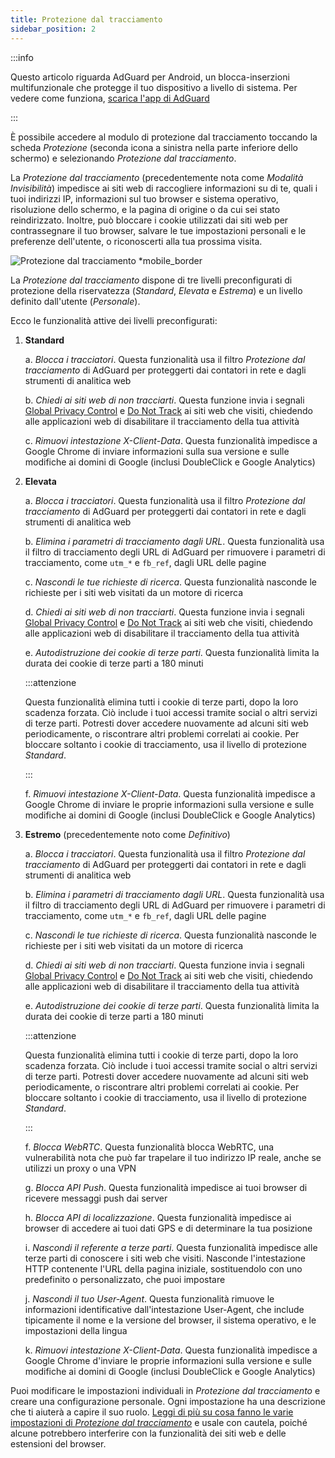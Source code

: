 ```yaml
---
title: Protezione dal tracciamento
sidebar_position: 2
---
```


:::info

Questo articolo riguarda AdGuard per Android, un blocca-inserzioni multifunzionale che protegge il tuo dispositivo a livello di sistema. Per vedere come funziona, [scarica l'app di AdGuard](https://agrd.io/download-kb-adblock)

:::

È possibile accedere al modulo di protezione dal tracciamento toccando la scheda _Protezione_ (seconda icona a sinistra nella parte inferiore dello schermo) e selezionando _Protezione dal tracciamento_.

La _Protezione dal tracciamento_ (precedentemente nota come _Modalità Invisibilità_) impedisce ai siti web di raccogliere informazioni su di te, quali i tuoi indirizzi IP, informazioni sul tuo browser e sistema operativo, risoluzione dello schermo, e la pagina di origine o da cui sei stato reindirizzato. Inoltre, può bloccare i cookie utilizzati dai siti web per contrassegnare il tuo browser, salvare le tue impostazioni personali e le preferenze dell'utente, o riconoscerti alla tua prossima visita.

![Protezione dal tracciamento \*mobile_border](https://cdn.adtidy.org/blog/new/y5fuztracking_protection.png)

La _Protezione dal tracciamento_ dispone di tre livelli preconfigurati di protezione della riservatezza (_Standard_, _Elevata_ e _Estrema_) e un livello definito dall'utente (_Personale_).

Ecco le funzionalità attive dei livelli preconfigurati:

1. **Standard**

    a. _Blocca i tracciatori_. Questa funzionalità usa il filtro _Protezione dal tracciamento_ di AdGuard per proteggerti dai contatori in rete e dagli strumenti di analitica web

    b. _Chiedi ai siti web di non tracciarti_. Questa funzione invia i segnali [Global Privacy Control](https://globalprivacycontrol.org/) e [Do Not Track](https://en.wikipedia.org/wiki/Do_Not_Track) ai siti web che visiti, chiedendo alle applicazioni web di disabilitare il tracciamento della tua attività

    c. _Rimuovi intestazione X-Client-Data_. Questa funzionalità impedisce a Google Chrome di inviare informazioni sulla sua versione e sulle modifiche ai domini di Google (inclusi DoubleClick e Google Analytics)

2. **Elevata**

    a. _Blocca i tracciatori_. Questa funzionalità usa il filtro _Protezione dal tracciamento_ di AdGuard per proteggerti dai contatori in rete e dagli strumenti di analitica web

    b. _Elimina i parametri di tracciamento dagli URL_. Questa funzionalità usa il filtro di tracciamento degli URL di AdGuard per rimuovere i parametri di tracciamento, come `utm_*` e `fb_ref`, dagli URL delle pagine

    c. _Nascondi le tue richieste di ricerca_. Questa funzionalità nasconde le richieste per i siti web visitati da un motore di ricerca

    d. _Chiedi ai siti web di non tracciarti_. Questa funzione invia i segnali [Global Privacy Control](https://globalprivacycontrol.org/) e [Do Not Track](https://en.wikipedia.org/wiki/Do_Not_Track) ai siti web che visiti, chiedendo alle applicazioni web di disabilitare il tracciamento della tua attività

    e. _Autodistruzione dei cookie di terze parti_. Questa funzionalità limita la durata dei cookie di terze parti a 180 minuti

    :::attenzione

    Questa funzionalità elimina tutti i cookie di terze parti, dopo la loro scadenza forzata. Ciò include i tuoi accessi tramite social o altri servizi di terze parti. Potresti dover accedere nuovamente ad alcuni siti web periodicamente, o riscontrare altri problemi correlati ai cookie. Per bloccare soltanto i cookie di tracciamento, usa il livello di protezione _Standard_.

    :::

    f. _Rimuovi intestazione X-Client-Data_. Questa funzionalità impedisce a Google Chrome di inviare le proprie informazioni sulla versione e sulle modifiche ai domini di Google (inclusi DoubleClick e Google Analytics)

3. **Estremo** (precedentemente noto come _Definitivo_)

    a. _Blocca i tracciatori_. Questa funzionalità usa il filtro _Protezione dal tracciamento_ di AdGuard per proteggerti dai contatori in rete e dagli strumenti di analitica web

    b. _Elimina i parametri di tracciamento dagli URL_. Questa funzionalità usa il filtro di tracciamento degli URL di AdGuard per rimuovere i parametri di tracciamento, come `utm_*` e `fb_ref`, dagli URL delle pagine

    c. _Nascondi le tue richieste di ricerca_. Questa funzionalità nasconde le richieste per i siti web visitati da un motore di ricerca

    d. _Chiedi ai siti web di non tracciarti_. Questa funzione invia i segnali [Global Privacy Control](https://globalprivacycontrol.org/) e [Do Not Track](https://en.wikipedia.org/wiki/Do_Not_Track) ai siti web che visiti, chiedendo alle applicazioni web di disabilitare il tracciamento della tua attività

    e. _Autodistruzione dei cookie di terze parti_. Questa funzionalità limita la durata dei cookie di terze parti a 180 minuti

    :::attenzione

    Questa funzionalità elimina tutti i cookie di terze parti, dopo la loro scadenza forzata. Ciò include i tuoi accessi tramite social o altri servizi di terze parti. Potresti dover accedere nuovamente ad alcuni siti web periodicamente, o riscontrare altri problemi correlati ai cookie. Per bloccare soltanto i cookie di tracciamento, usa il livello di protezione _Standard_.

    :::

    f. _Blocca WebRTC_. Questa funzionalità blocca WebRTC, una vulnerabilità nota che può far trapelare il tuo indirizzo IP reale, anche se utilizzi un proxy o una VPN

    g. _Blocca API Push_. Questa funzionalità impedisce ai tuoi browser di ricevere messaggi push dai server

    h. _Blocca API di localizzazione_. Questa funzionalità impedisce ai browser di accedere ai tuoi dati GPS e di determinare la tua posizione

    i. _Nascondi il referente a terze parti_. Questa funzionalità impedisce alle terze parti di conoscere i siti web che visiti. Nasconde l'intestazione HTTP contenente l'URL della pagina iniziale, sostituendolo con uno predefinito o personalizzato, che puoi impostare

    j. _Nascondi il tuo User-Agent_. Questa funzionalità rimuove le informazioni identificative dall'intestazione User-Agent, che include tipicamente il nome e la versione del browser, il sistema operativo, e le impostazioni della lingua

    k. _Rimuovi intestazione X-Client-Data_. Questa funzionalità impedisce a Google Chrome d'inviare le proprie informazioni sulla versione e sulle modifiche ai domini di Google (inclusi DoubleClick e Google Analytics)

Puoi modificare le impostazioni individuali in _Protezione dal tracciamento_ e creare una configurazione personale. Ogni impostazione ha una descrizione che ti aiuterà a capire il suo ruolo. [Leggi di più su cosa fanno le varie impostazioni di _Protezione dal tracciamento_](/general/stealth-mode) e usale con cautela, poiché alcune potrebbero interferire con la funzionalità dei siti web e delle estensioni del browser.
